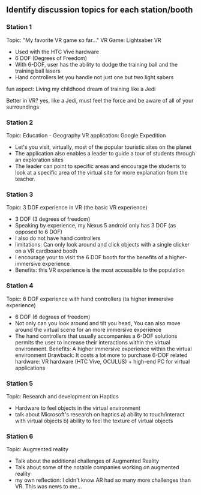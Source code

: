 ## Identify discussion topics for each station/booth

### Station 1

Topic: "My favorite VR game so far..."
VR Game:  Lightsaber VR
- Used with the HTC Vive hardware
- 6 DOF (Degrees of Freedom)
- With 6-DOF, user has the ability to dodge the training ball and the training ball lasers
- Hand controllers let you handle not just one but two light sabers

fun aspect:  Living my childhood dream of training like a Jedi

Better in VR?
yes, like a Jedi, must feel the force and be aware of all of your surroundings


### Station 2

Topic:  Education - Geography
VR application:  Google Expedition
- Let's you visit, virtually, most of the popular touristic sites on the planet
- The application also enables a leader to guide a tour of students through an exploration sites
- The leader can point to specific areas and encourage the students to look at a specific area of the virtual site for
more explanation from the teacher.


### Station 3

Topic:  3 DOF experience in VR (the basic VR experience)
- 3 DOF (3 degrees of freedom)
- Speaking by experience, my Nexus 5 android only has 3 DOF (as opposed to 6 DOF)
- I also do not have hand controllers
- limitations:  Can only look around and click objects with a single clicker on a VR cardboard booth
- I encourage your to visit the 6 DOF booth for the benefits of a higher-immersive experience
- Benefits:  this VR experience is the most accessible to the population


### Station 4

Topic:  6 DOF experience with hand controllers (ta higher immersive experience)
- 6 DOF (6 degrees of freedom)
- Not  only can you look around and tilt you head, You can also move around the virtual scene for an more immersive experience
- The hand controllers that usually accompanies a 6-DOF solutions permits the user to increase their interactions within the virtual environment.
Benefits:  A higher immersive experience within the virtual environment
Drawback:  It costs a lot more to purchase 6-DOF related hardware: VR hardware (HTC Vive, OCULUS) + high-end PC for virtual applications



### Station 5

Topic: Research and development on Haptics
- Hardware to feel objects in the virtual environment
- talk about Microsoft's research on haptics
a) ability to touch/interact with virtual objects
b) ability to feel the texture of virtual objects


### Station 6

Topic:  Augmented reality
- Talk about the additional challenges of Augmented Reality
- Talk about some of the notable companies working on augmented reality
- my own reflection:  I didn't know AR had so many more challenges than VR.  This was news to me...







